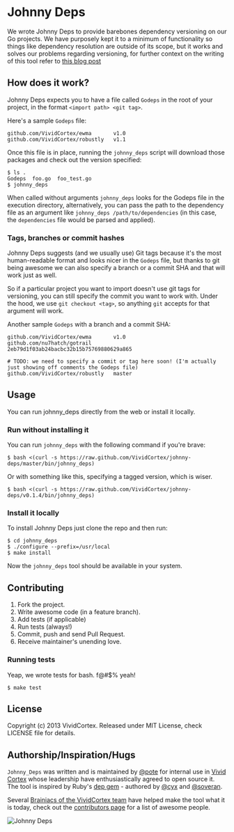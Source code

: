 # Johnny Deps

We wrote Johnny Deps to provide barebones dependency versioning on our Go projects. We have purposely kept it to a minimum of functionality
so things like dependency resolution are outside of its scope, but it works and solves our problems regarding versioning, for further context on the writing of this tool refer to [this blog post](https://vividcortex.com/blog/2013/07/18/my-wishlist-versioned-packages-in-go/)

## How does it work?

Johnny Deps expects you to have a file called `Godeps` in the root of your project, in the format `<import path> <git tag>`.

Here's a sample `Godeps` file:

```
github.com/VividCortex/ewma       v1.0
github.com/VividCortex/robustly   v1.1
```

Once this file is in place, running the `johnny_deps` script will download those packages
and check out the version specified:

```
$ ls .
Godeps  foo.go  foo_test.go
$ johnny_deps
```

When called without arguments `johnny_deps` looks for the Godeps file in the execution directory, alternatively, you can pass the path to the dependency file as an argument like `johnny_deps /path/to/dependencies` (in this case, the `dependencies` file would be parsed and applied).

### Tags, branches or commit hashes

Johnny Deps suggests (and we usually use) Git tags because it's the most
human-readable format and looks nicer in the `Godeps` file, but thanks to git
being awesome we can also specify a branch or a commit SHA and that will work just as well.

So if a particular project you want to import doesn't use git tags for versioning,
you can still specify the commit you want to work with. Under the hood, we use
`git checkout <tag>`, so anything `git` accepts for that argument will work.

Another sample `Godeps` with a branch and a commit SHA:

```
github.com/VividCortex/ewma       v1.0
github.com/nu7hatch/gotrail       2eb79d1f03ab24bacbc32b15b75769880629a865

# TODO: we need to specify a commit or tag here soon! (I'm actually just showing off comments the Godeps file)
github.com/VividCortex/robustly   master
```

## Usage

You can run johnny_deps directly from the web or install it locally.

### Run without installing it

You can run `johnny_deps` with the following command if you're brave:

```
$ bash <(curl -s https://raw.github.com/VividCortex/johnny-deps/master/bin/johnny_deps)
```

Or with something like this, specifying a tagged version, which is wiser.

```
$ bash <(curl -s https://raw.github.com/VividCortex/johnny-deps/v0.1.4/bin/johnny_deps)
```

### Install it locally

To install Johnny Deps just clone the repo and then run:

    $ cd johnny_deps
    $ ./configure --prefix=/usr/local
    $ make install

Now the `johnny_deps` tool should be available in your system.


## Contributing

1. Fork the project.
2. Write awesome code (in a feature branch).
3. Add tests (if applicable)
4. Run tests (always!)
5. Commit, push and send Pull Request.
6. Receive maintainer's unending love.

### Running tests

Yeap, we wrote tests for bash. f@#$% yeah!

```
$ make test
```

## License

Copyright (c) 2013 VividCortex.
Released under MIT License, check LICENSE file for details.

## Authorship/Inspiration/Hugs

`Johnny_Deps` was written and is maintained by [@pote](https://github.com/pote) for internal use in [Vivid Cortex](https://github.com/VividCortex) whose leadership have enthusiastically agreed to open source it. The tool is inspired by Ruby's [dep gem](http://cyx.github.io/dep/) - authored by [@cyx](http://cyx.is/) and [@soveran](http://soveran.com/).

Several [Brainiacs of the VividCortex team](https://github.com/VividCortex?tab=members) have helped make the tool what it is today, check out the [contributors page](https://github.com/VividCortex/johnny-deps/graphs/contributors) for a list of awesome people.


![Johnny Deps](http://i.imgur.com/MuupBVC.jpg)
